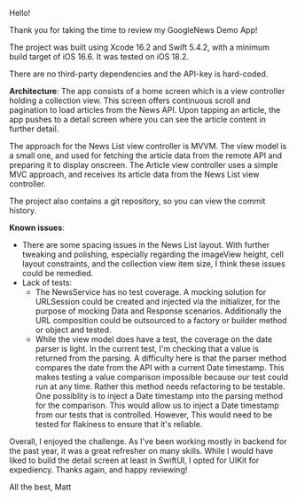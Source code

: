 Hello! 

Thank you for taking the time to review my GoogleNews Demo App!

The project was built using Xcode 16.2 and Swift 5.4.2, with a minimum build target of iOS 16.6.
It was tested on iOS 18.2.

There are no third-party dependencies and the API-key is hard-coded.

**Architecture**: 
The app consists of a home screen which is a view controller holding a collection view.
This screen offers continuous scroll and pagination to load articles from the News API.
Upon tapping an article, the app pushes to a detail screen where you can see the article
content in further detail.

The approach for the News List view controller is MVVM. The view model is a small one, and 
used for fetching the article data from the remote API and preparing it to display onscreen. 
The Article view controller uses a simple MVC approach, and receives its article data
from the News List view controller. 

The project also contains a git repository, so you can view the commit history.

**Known issues**:
- There are some spacing issues in the News List layout. With further tweaking and polishing,
    especially regarding the imageView height, cell layout constraints, and the collection view item size, 
    I think these issues could be remedied.
- Lack of tests:
    - The NewsService has no test coverage. A mocking solution for URLSession could be created
        and injected via the initializer, for the purpose of mocking Data and Response scenarios. 
        Additionally the URL composition could be outsourced to a factory or builder method or object
        and tested.
    - While the view model does have a test, the coverage on the date parser is light. In the current
        test, I'm checking that a value is returned from the parsing. A difficulty here is that the
        parser method compares the date from the API with a current Date timestamp. This makes testing a value
        comparison impossible because our test could run at any time. Rather this method needs refactoring to
        be testable. One possiblity is to inject a Date timestamp into the parsing method
        for the comparison. This would allow us to inject a Date timestamp from our tests that is
        controlled. However, This would need to be tested for flakiness to ensure that it's reliable.
        
Overall, I enjoyed the challenge. As I've been working mostly in backend for the past year, it was a great
refresher on many skills. While I would have liked to build the detail screen at least in SwiftUI, I opted
for UIKit for expediency. Thanks again, and happy reviewing!

All the best,
Matt 
 
